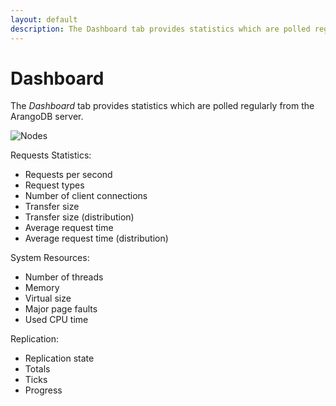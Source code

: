```yaml
---
layout: default
description: The Dashboard tab provides statistics which are polled regularly from theArangoDB server
---
```

Dashboard
=========

The *Dashboard* tab provides statistics which are polled regularly from the
ArangoDB server.

![Nodes](images/dashboardView.png)

Requests Statistics:

 - Requests per second
 - Request types
 - Number of client connections
 - Transfer size
 - Transfer size (distribution)
 - Average request time
 - Average request time (distribution)

System Resources:

- Number of threads
- Memory
- Virtual size
- Major page faults
- Used CPU time

Replication:

- Replication state
- Totals
- Ticks
- Progress
